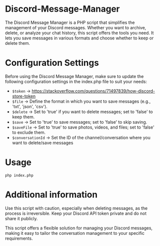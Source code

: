 # Discord-Message-Manager
The Discord Message Manager is a PHP script that simplifies the management of your Discord messages. Whether you want to archive, delete, or analyze your chat history, this script offers the tools you need. It lets you save messages in various formats and choose whether to keep or delete them.

# Configuration Settings
Before using the Discord Message Manager, make sure to update the following configuration settings in the index.php file to suit your needs:

- `$token` -> https://stackoverflow.com/questions/71497839/how-discord-store-token
- `$file` -> Define the format in which you want to save messages (e.g., 'txt', 'json', 'csv').
- `$delete` -> Set to 'true' if you want to delete messages; set to 'false' to keep them.
- `$save` -> Set to 'true' to save messages; set to 'false' to skip saving.
- `$saveFile` -> Set to 'true' to save photos, videos, and files; set to 'false' to exclude them.
- `$conversationId` -> Set the ID of the channel/conversation where you want to delete/save messages

# Usage
`php index.php`

# Additional information
Use this script with caution, especially when deleting messages, as the process is irreversible.
Keep your Discord API token private and do not share it publicly.

This script offers a flexible solution for managing your Discord messages, making it easy to tailor the conversation management to your specific requirements.
